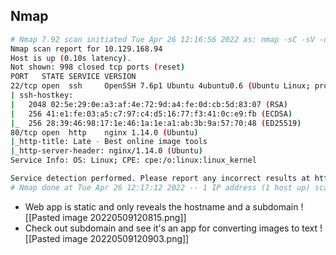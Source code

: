## Nmap
```bash
# Nmap 7.92 scan initiated Tue Apr 26 12:16:56 2022 as: nmap -sC -sV -oA nmap/init 10.129.168.94
Nmap scan report for 10.129.168.94
Host is up (0.10s latency).
Not shown: 998 closed tcp ports (reset)
PORT   STATE SERVICE VERSION
22/tcp open  ssh     OpenSSH 7.6p1 Ubuntu 4ubuntu0.6 (Ubuntu Linux; protocol 2.0)
| ssh-hostkey: 
|   2048 02:5e:29:0e:a3:af:4e:72:9d:a4:fe:0d:cb:5d:83:07 (RSA)
|   256 41:e1:fe:03:a5:c7:97:c4:d5:16:77:f3:41:0c:e9:fb (ECDSA)
|_  256 28:39:46:98:17:1e:46:1a:1e:a1:ab:3b:9a:57:70:48 (ED25519)
80/tcp open  http    nginx 1.14.0 (Ubuntu)
|_http-title: Late - Best online image tools
|_http-server-header: nginx/1.14.0 (Ubuntu)
Service Info: OS: Linux; CPE: cpe:/o:linux:linux_kernel

Service detection performed. Please report any incorrect results at https://nmap.org/submit/ .
# Nmap done at Tue Apr 26 12:17:12 2022 -- 1 IP address (1 host up) scanned in 15.81 seconds
```
- Web app is static and only reveals the hostname and a subdomain
![[Pasted image 20220509120815.png]]
- Check out subdomain and see it's an app for converting images to text
![[Pasted image 20220509120903.png]]
